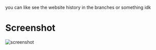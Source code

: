 you can like see the website history in the branches or something idk

# Screenshot
![screenshot](https://github.com/Madasish/madasish.github.io/blob/2020/screenshot.png?raw=true)
